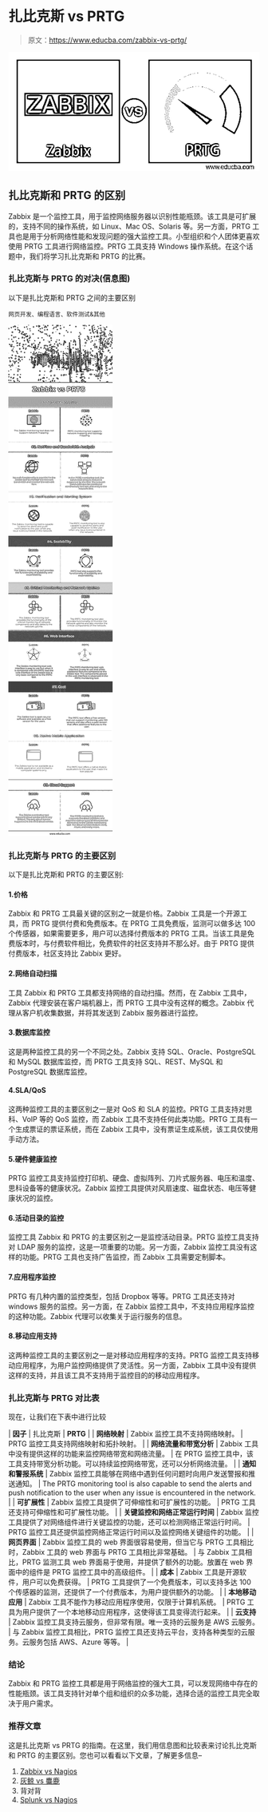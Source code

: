 # 扎比克斯 vs PRTG

> 原文：<https://www.educba.com/zabbix-vs-prtg/>

![Zabbix-vs-PRTG](img/df8faf506276cba23bc02657796e2026.png)



## 扎比克斯和 PRTG 的区别

Zabbix 是一个监控工具，用于监控网络服务器以识别性能瓶颈。该工具是可扩展的，支持不同的操作系统，如 Linux、Mac OS、Solaris 等。另一方面，PRTG 工具也是用于分析网络性能和发现问题的强大监控工具。小型组织和个人团体更喜欢使用 PRTG 工具进行网络监控。PRTG 工具支持 Windows 操作系统。在这个话题中，我们将学习扎比克斯和 PRTG 的比赛。

### 扎比克斯与 PRTG 的对决(信息图)

以下是扎比克斯和 PRTG 之间的主要区别

<small>网页开发、编程语言、软件测试&其他</small>

![Zabbix-vs-PRTG-info](img/108261959cf90eba516e35f5a1858c48.png)



### 扎比克斯与 PRTG 的主要区别

以下是扎比克斯和 PRTG 的主要区别:

#### 1.价格

Zabbix 和 PRTG 工具最关键的区别之一就是价格。Zabbix 工具是一个开源工具，而 PRTG 提供付费和免费版本。在 PRTG 工具免费版，监测可以做多达 100 个传感器，如果需要更多，用户可以选择付费版本的 PRTG 工具。当该工具是免费版本时，与付费软件相比，免费软件的社区支持并不那么好。由于 PRTG 提供付费版本，社区支持比 Zabbix 更好。

#### 2.网络自动扫描

工具 Zabbix 和 PRTG 工具都支持网络的自动扫描。然而，在 Zabbix 工具中，Zabbix 代理安装在客户端机器上，而 PRTG 工具中没有这样的概念。Zabbix 代理从客户机收集数据，并将其发送到 Zabbix 服务器进行监控。

#### 3.数据库监控

这是两种监控工具的另一个不同之处。Zabbix 支持 SQL、Oracle、PostgreSQL 和 MySQL 数据库监控，而 PRTG 工具支持 SQL、REST、MySQL 和 PostgreSQL 数据库监控。

#### 4.SLA/QoS

这两种监控工具的主要区别之一是对 QoS 和 SLA 的监控。PRTG 工具支持对思科、VoIP 等的 QoS 监控，而 Zabbix 工具不支持任何此类功能。PRTG 工具有一个生成票证的票证系统，而在 Zabbix 工具中，没有票证生成系统，该工具仅使用手动方法。

#### 5.硬件健康监控

PRTG 监控工具支持监控打印机、硬盘、虚拟阵列、刀片式服务器、电压和温度、思科设备等的健康状况。Zabbix 监控工具提供对风扇速度、磁盘状态、电压等健康状况的监控。

#### 6.活动目录的监控

监控工具 Zabbix 和 PRTG 的主要区别之一是监控活动目录。PRTG 监控工具支持对 LDAP 服务的监控，这是一项重要的功能。另一方面，Zabbix 监控工具没有这样的功能。PRTG 工具也支持广告监控，而 Zabbix 工具需要定制脚本。

#### 7.应用程序监控

PRTG 有几种内置的监控类型，包括 Dropbox 等等。PRTG 工具还支持对 windows 服务的监控。另一方面，在 Zabbix 监控工具中，不支持应用程序监控的这种功能。Zabbix 代理可以收集关于运行服务的信息。

#### 8.移动应用支持

这两种监控工具的主要区别之一是对移动应用程序的支持。PRTG 监控工具支持移动应用程序，为用户监控网络提供了灵活性。另一方面，Zabbix 工具中没有提供这样的支持，并且该工具不支持用于监控目的的移动应用程序。

### 扎比克斯与 PRTG 对比表

现在，让我们在下表中进行比较

| **因子** | 扎比克斯 | **PRTG** |
| **网络映射** | Zabbix 监控工具不支持网络映射。 | PRTG 监控工具支持网络映射和拓扑映射。 |
| **网络流量和带宽分析** | Zabbix 工具中没有提供这样的功能来监控网络带宽和网络流量。 | 在 PRTG 监控工具中，该工具支持带宽分析功能。可以持续监控网络带宽，还可以分析网络流量。 |
| **通知和警报系统** | Zabbix 监控工具能够在网络中遇到任何问题时向用户发送警报和推送通知。 | The PRTG monitoring tool is also capable to send the alerts and push notification to the user when any issue is encountered in the network. |
| **可扩展性** | Zabbix 监控工具提供了可伸缩性和可扩展性的功能。 | PRTG 工具还支持可伸缩性和可扩展性功能。 |
| **关键监控和网络正常运行时间** | Zabbix 监控工具提供了对网络组件进行关键监控的功能，还可以检测网络正常运行时间。 | PRTG 监控工具还提供监控网络正常运行时间以及监控网络关键组件的功能。 |
| **网页界面** | Zabbix 监控工具的 web 界面很容易使用，但当它与 PRTG 工具相比时，Zabbix 工具的 web 界面与 PRTG 工具相比非常基础。 | 与 Zabbix 工具相比，PRTG 监测工具 web 界面易于使用，并提供了额外的功能。放置在 web 界面中的组件是 PRTG 监控工具中的高级组件。 |
| **成本** | Zabbix 工具是开源软件，用户可以免费获得。 | PRTG 工具提供了一个免费版本，可以支持多达 100 个传感器的监测，还提供了一个付费版本，为用户提供额外的功能。 |
| **本地移动应用** | Zabbix 工具不能作为移动应用程序使用，仅限于计算机系统。 | PRTG 工具为用户提供了一个本地移动应用程序，这使得该工具变得流行起来。 |
| **云支持** | Zabbix 监控工具支持云服务，但非常有限。唯一支持的云服务是 AWS 云服务。 | 与 Zabbix 监控工具相比，PRTG 监控工具还支持云平台，支持各种类型的云服务。云服务包括 AWS、Azure 等等。 |

### 结论

Zabbix 和 PRTG 监控工具都是用于网络监控的强大工具，可以发现网络中存在的性能瓶颈。该工具支持针对单个组和组织的众多功能，选择合适的监控工具完全取决于用户需求。

### 推荐文章

这是扎比克斯 vs PRTG 的指南。在这里，我们用信息图和比较表来讨论扎比克斯和 PRTG 的主要区别。您也可以看看以下文章，了解更多信息–

1.  [Zabbix vs Nagios](https://www.educba.com/zabbix-vs-nagios/)
2.  [灰鲸 vs 麋鹿](https://www.educba.com/graylog-vs-elk/)
3.  背对背
4.  [Splunk vs Nagios](https://www.educba.com/splunk-vs-nagios/)





